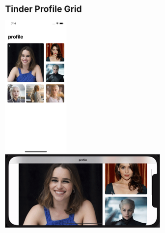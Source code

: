 # Tinder Profile Grid



 <img src="g.png" width="200" /> &nbsp;&nbsp;&nbsp;&nbsp;&nbsp;&nbsp;  <img src="g.gif"  />  


